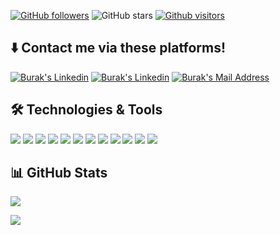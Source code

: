 [![GitHub followers](https://img.shields.io/github/followers/torukobyte?style=social)](https://github.com/torukobyte?tab=followers)
![GitHub stars](https://img.shields.io/github/stars/torukobyte?style=social)
[![Github visitors](https://visitor-badge.glitch.me/badge?page_id=torukobyte.visitor-badge)](https://GitHub.com/torukobyte/StrapDown.js/stargazers/)


## ⬇️ Contact me via these platforms! 

  <a href="https://www.twitter.com/torukobyte/" target="_blank" rel="nofollow"><img alt="Burak's Linkedin" src="https://img.shields.io/badge/Twitter-c72064??style=flat-square&logo=twitter&logoColor=white" /></a>
  <a href="https://www.linkedin.com/in/torukobyte/" target="_blank" rel="nofollow"><img alt="Burak's Linkedin" src="https://img.shields.io/badge/LinkedIn-c72064??style=flat-square&logo=linkedin&logoColor=white" /></a>
  <a href="mailto:torukobyte@gmail.com" target="_blank" rel="nofollow"><img alt="Burak's Mail Address" src="https://img.shields.io/badge/Gmail-c72064??style=flat-square&logo=gmail&logoColor=white" /></a>

## 🛠 Technologies & Tools 
<img src="https://img.shields.io/badge/Python-c72064??style=flat-square&logo=python&logoColor=white"></img>
<img src="https://img.shields.io/badge/C%23-c72064??style=flat-square&logo=c-sharp&logoColor=white"></img>
<img src="https://img.shields.io/badge/JavaScript-c72064??style=flat-square&logo=javascript&logoColor=white"></img>
<img src="https://img.shields.io/badge/TypeScript-c72064??style=flat-square&logo=typescript&logoColor=white"></img>
<img src="https://img.shields.io/badge/.Net-c72064??style=flat-square&logo=.net&logoColor=white"></img>
<img src="https://img.shields.io/badge/Java-c72064??style=flat-square&logo=java&logoColor=white"></img>
<img src="https://img.shields.io/badge/PHP-c72064??style=flat-square&logo=php&logoColor=white"></img>
<img src="https://img.shields.io/badge/Ionic-c72064??style=flat-square&logo=ionic&logoColor=white"></img>
<img src="https://img.shields.io/badge/Flutter-c72064??style=flat-square&logo=flutter&logoColor=white"></img>
<img src="https://img.shields.io/badge/Dart-c72064??style=flat-square&logo=dart&logoColor=white"></img>
<img src="https://img.shields.io/badge/CSS-c72064??style=flat-square&logo=css3&logoColor=white"></img>
<img src="https://img.shields.io/badge/HTML5-c72064??style=flat-square&logo=html5&logoColor=white"></img>



## 📊 GitHub Stats

<p align="center">
  <p>
    <img src="https://github-readme-stats.vercel.app/api?username=torukobyte&count_private=true&show_icons=true&theme=tokyonight">
</p>
  <p>
  <img src="https://github-readme-stats.vercel.app/api/top-langs/?username=torukobyte&hide=python&layout=compact&show_icons=true&theme=tokyonight">
  </p>
</p>
